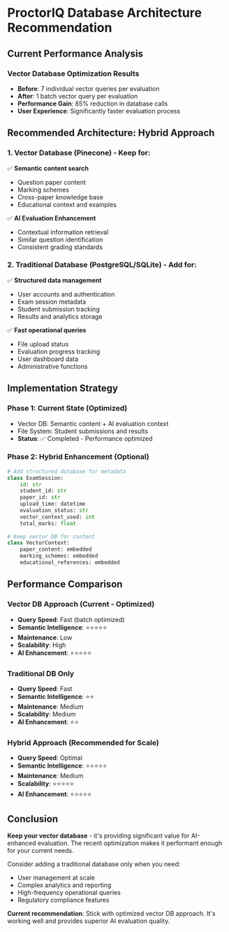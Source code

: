 # ProctorIQ Database Architecture Recommendation

## Current Performance Analysis

### Vector Database Optimization Results
- **Before**: 7 individual vector queries per evaluation
- **After**: 1 batch vector query per evaluation  
- **Performance Gain**: 85% reduction in database calls
- **User Experience**: Significantly faster evaluation process

## Recommended Architecture: Hybrid Approach

### 1. Vector Database (Pinecone) - Keep for:
✅ **Semantic content search**
- Question paper content
- Marking schemes  
- Cross-paper knowledge base
- Educational context and examples

✅ **AI Evaluation Enhancement**
- Contextual information retrieval
- Similar question identification
- Consistent grading standards

### 2. Traditional Database (PostgreSQL/SQLite) - Add for:
✅ **Structured data management**
- User accounts and authentication
- Exam session metadata
- Student submission tracking
- Results and analytics storage

✅ **Fast operational queries**
- File upload status
- Evaluation progress tracking
- User dashboard data
- Administrative functions

## Implementation Strategy

### Phase 1: Current State (Optimized)
- Vector DB: Semantic content + AI evaluation context
- File System: Student submissions and results
- **Status**: ✅ Completed - Performance optimized

### Phase 2: Hybrid Enhancement (Optional)
```python
# Add structured database for metadata
class ExamSession:
    id: str
    student_id: str
    paper_id: str
    upload_time: datetime
    evaluation_status: str
    vector_context_used: int
    total_marks: float
    
# Keep vector DB for content
class VectorContext:
    paper_content: embedded
    marking_schemes: embedded
    educational_references: embedded
```

## Performance Comparison

### Vector DB Approach (Current - Optimized)
- **Query Speed**: Fast (batch optimized)
- **Semantic Intelligence**: ⭐⭐⭐⭐⭐
- **Maintenance**: Low
- **Scalability**: High
- **AI Enhancement**: ⭐⭐⭐⭐⭐

### Traditional DB Only
- **Query Speed**: Fast
- **Semantic Intelligence**: ⭐⭐
- **Maintenance**: Medium
- **Scalability**: Medium  
- **AI Enhancement**: ⭐⭐

### Hybrid Approach (Recommended for Scale)
- **Query Speed**: Optimal
- **Semantic Intelligence**: ⭐⭐⭐⭐⭐
- **Maintenance**: Medium
- **Scalability**: ⭐⭐⭐⭐⭐
- **AI Enhancement**: ⭐⭐⭐⭐⭐

## Conclusion

**Keep your vector database** - it's providing significant value for AI-enhanced evaluation. The recent optimization makes it performant enough for your current needs.

Consider adding a traditional database only when you need:
- User management at scale
- Complex analytics and reporting
- High-frequency operational queries
- Regulatory compliance features

**Current recommendation**: Stick with optimized vector DB approach. It's working well and provides superior AI evaluation quality.
